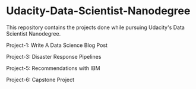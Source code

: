 # Udacity-Data-Scientist-Nanodegree

This repository contains the projects done while pursuing Udacity's Data Scientist Nanodegree.

Project-1: Write A Data Science Blog Post

Project-3: Disaster Response Pipelines

Project-5: Recommendations with IBM

Project-6: Capstone Project
